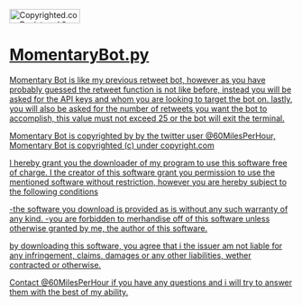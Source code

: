 <a class="copyrighted-badge" title="Copyrighted.com Registered &amp; Protected" target="_blank" href="https://www.copyrighted.com/work/tw3Gz3jjK5iYWsDj"><img alt="Copyrighted.com Registered &amp; Protected" border="0" width="125" height="25" srcset="https://static.copyrighted.com/badges/125x25/01_1_2x.png 2x" src="https://static.copyrighted.com/badges/125x25/01_1.png" />


# MomentaryBot.py
Momentary Bot is like my previous retweet bot, however as you have probably guessed the retweet function is not like before, 
instead you will be asked for the API keys and whom you are looking to target the bot on. 
lastly, you will also be asked for the number of retweets you want the bot to accomplish, 
this value must not exceed 25 or the bot will exit the terminal.

Momentary Bot is copyrighted by by the twitter user @60MilesPerHour, Momentary Bot is copyrighted (c) under copyright.com

I hereby grant you the downloader of my program to use this software free of
charge. I the creator of this software grant you permission to use the mentioned
software without restriction, however you are hereby subject to the following conditions

-the software you download is provided as is without any such warranty of any kind.
-you are forbidden to merhandise off of this software unless otherwise granted by me, the author of this software.

by downloading this software, you agree that i the issuer am not liable for any infringement,
claims, damages or any other liabilities, wether contracted or otherwise.

Contact @60MilesPerHour if you have any questions and i will try to answer them with the best of my ability.
